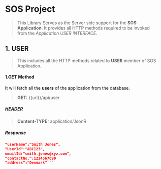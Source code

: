# SOS Project
>This Library Serves as the Server side support 
>for the **SOS Application**. It provides all HTTP 
>methods required to be invoked from the *Application USER INTERFACE*.

##  1. USER
>This includes all the HTTP methods related to **USER** member of SOS Application. 

####  1.GET Method
It will fetch all the **users** of the application from the database.  
> **GET:** {{url}}/api/user

##### HEADER
> **Content-TYPE:** application/JsonR

##### Response
```json
"userName":"Smith Jones",
"UserId":"ABC123",
emailId:"smith.jones@xyz.com",
"contactNo.":1234567890
"address":"Denmark"```



